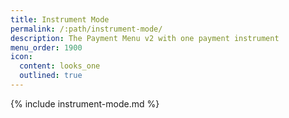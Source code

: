 ```yaml
---
title: Instrument Mode
permalink: /:path/instrument-mode/
description: The Payment Menu v2 with one payment instrument
menu_order: 1900
icon:
  content: looks_one
  outlined: true
---
```


{% include instrument-mode.md %}
